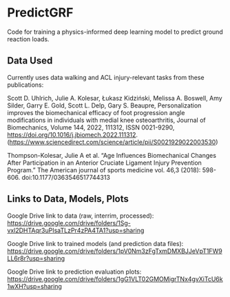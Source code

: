 # PredictGRF
Code for training a physics-informed deep learning model to predict ground reaction loads.

## Data Used
Currently uses data walking and ACL injury-relevant tasks from these publications:

Scott D. Uhlrich, Julie A. Kolesar, Łukasz Kidziński, Melissa A. Boswell, Amy Silder, Garry E. Gold, Scott L. Delp, Gary S. Beaupre, Personalization improves the biomechanical efficacy of foot progression angle modifications in individuals with medial knee osteoarthritis, Journal of Biomechanics, Volume 144, 2022, 111312, ISSN 0021-9290, https://doi.org/10.1016/j.jbiomech.2022.111312. (https://www.sciencedirect.com/science/article/pii/S0021929022003530)

Thompson-Kolesar, Julie A et al. “Age Influences Biomechanical Changes After Participation in an Anterior Cruciate Ligament Injury Prevention Program.” The American journal of sports medicine vol. 46,3 (2018): 598-606. doi:10.1177/0363546517744313

## Links to Data, Models, Plots
Google Drive link to data (raw, interrim, processed): https://drive.google.com/drive/folders/1Sg-vxl2DHTAqr3uPIsaTLzPr4zPA4TA1?usp=sharing

Google Drive link to trained models (and prediction data files): https://drive.google.com/drive/folders/1pV0Nm3zFgTxmDMXBJJeVpT1FW9LL6r8r?usp=sharing

Google Drive link to prediction evaluation plots: https://drive.google.com/drive/folders/1gG1VLT02GMOMigrTNx4gvXiTcU6k1wXH?usp=sharing
